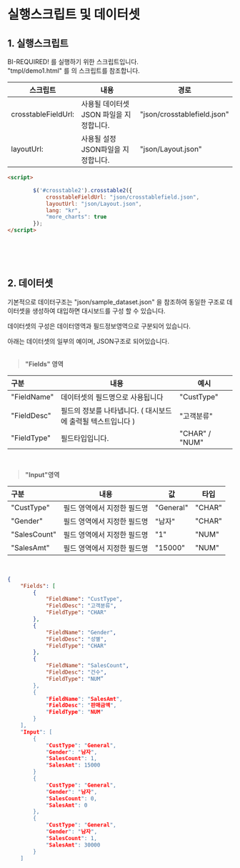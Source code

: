 
# 실행스크립트 및 데이터셋 



## 1. 실행스크립트

BI-REQUIRED! 를 실행하기 위한 스크립트입니다.<br>
"tmpl/demo1.html" 를 의 스크립트를 참조합니다.<br>

| 스크립트            | 내용                                    | 경로                        |
| ------------------- | --------------------------------------- | --------------------------- |
| crosstableFieldUrl: | 사용될 데이터셋 JSON 파일을 지정합니다. | "json/crosstablefield.json" |
| layoutUrl:          | 사용될 설정 JSON파일을 지정합니다.      | "json/Layout.json"          |


```html
<script>

        $('#crosstable2').crosstable2({
            crosstableFieldUrl: "json/crosstablefield.json",
            layoutUrl: "json/Layout.json",
            lang: "kr",
            "more_charts": true
        });
</script>
```

<br>
<br>
<br>

## 2. 데이터셋

기본적으로 데이터구조는 "json/sample_dataset.json" 을 참조하여 동일한 구조로 데이터셋을 생성하여 대입하면 대시보드를 구성 할 수 있습니다.<br>

데이터셋의 구성은 데이터영역과 필드정보영역으로 구분되어 있습니다.<br>

아래는 데이터셋의 일부의 예이며, JSON구조로 되어있습니다.<br><br>

> **"Fields" 영역**

| 구분        | 내용                                                         | 예시           |
| :---------- | ------------------------------------------------------------ | -------------- |
| "FieldName" | 데이터셋의 필드명으로 사용됩니다                             | "CustType"     |
| "FieldDesc" | 필드의 정보를 나타냅니다. ( 대시보드에 출력될 텍스트입니다 ) | "고객분류"     |
| "FieldType" | 필드타입입니다.                                              | "CHAR" / "NUM" |

<br>

> **"Input"영역**

| 구분         | 내용                        | 값        | 타입   |
| :----------- | --------------------------- | --------- | ------ |
| "CustType"   | 필드 영역에서 지정한 필드명 | "General" | "CHAR" |
| "Gender"     | 필드 영역에서 지정한 필드명 | "남자"    | "CHAR" |
| "SalesCount" | 필드 영역에서 지정한 필드명 | "1"       | "NUM"  |
| "SalesAmt"   | 필드 영역에서 지정한 필드명 | "15000"   | "NUM"  |

<br>

```json
{
	"Fields": [	    												
		{
			"FieldName": "CustType",							
			"FieldDesc": "고객분류",								
			"FieldType": "CHAR"									
		},
		{
			"FieldName": "Gender",
			"FieldDesc": "성별",
			"FieldType": "CHAR"	
		},
		{
			"FieldName": "SalesCount",
			"FieldDesc": "건수",
			"FieldType": "NUM”
		},
		{
			"FieldName": "SalesAmt",
			"FieldDesc": "판매금액",
			"FieldType": "NUM"
		}
	],
	"Input": [	 
		{
			"CustType": "General",								
			"Gender": "남자",	
			"SalesCount": 1,
			"SalesAmt": 15000
		}
		{
			"CustType": "General",
			"Gender": "남자",	
			"SalesCount": 0,	
			"SalesAmt": 0
		},
		{
			"CustType": "General",
			"Gender": "남자",	
			"SalesCount": 1,
			"SalesAmt": 30000
		}
	]
```

<br>
<br>
<br>
